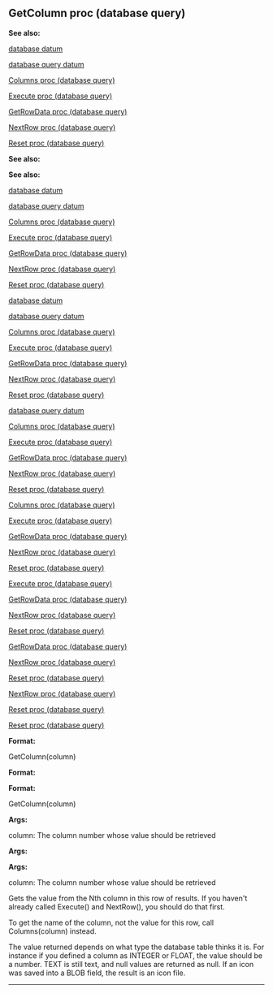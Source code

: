 

 GetColumn proc (database query)
---------------------------------




**See also:** 


[database datum](#/database) 

[database query datum](#/database/query) 

[Columns proc (database query)](#/database/query/proc/Columns) 

[Execute proc (database query)](#/database/query/proc/Execute) 

[GetRowData proc (database query)](#/database/query/proc/GetRowData) 

[NextRow proc (database query)](#/database/query/proc/NextRow) 

[Reset proc (database query)](#/database/query/proc/Reset) 









**See also:** 

**See also:**

[database datum](#/database) 

[database query datum](#/database/query) 

[Columns proc (database query)](#/database/query/proc/Columns) 

[Execute proc (database query)](#/database/query/proc/Execute) 

[GetRowData proc (database query)](#/database/query/proc/GetRowData) 

[NextRow proc (database query)](#/database/query/proc/NextRow) 

[Reset proc (database query)](#/database/query/proc/Reset) 







[database datum](#/database)

[database query datum](#/database/query) 

[Columns proc (database query)](#/database/query/proc/Columns) 

[Execute proc (database query)](#/database/query/proc/Execute) 

[GetRowData proc (database query)](#/database/query/proc/GetRowData) 

[NextRow proc (database query)](#/database/query/proc/NextRow) 

[Reset proc (database query)](#/database/query/proc/Reset) 






[database query datum](#/database/query)

[Columns proc (database query)](#/database/query/proc/Columns) 

[Execute proc (database query)](#/database/query/proc/Execute) 

[GetRowData proc (database query)](#/database/query/proc/GetRowData) 

[NextRow proc (database query)](#/database/query/proc/NextRow) 

[Reset proc (database query)](#/database/query/proc/Reset) 





[Columns proc (database query)](#/database/query/proc/Columns)

[Execute proc (database query)](#/database/query/proc/Execute) 

[GetRowData proc (database query)](#/database/query/proc/GetRowData) 

[NextRow proc (database query)](#/database/query/proc/NextRow) 

[Reset proc (database query)](#/database/query/proc/Reset) 




[Execute proc (database query)](#/database/query/proc/Execute)

[GetRowData proc (database query)](#/database/query/proc/GetRowData) 

[NextRow proc (database query)](#/database/query/proc/NextRow) 

[Reset proc (database query)](#/database/query/proc/Reset) 



[GetRowData proc (database query)](#/database/query/proc/GetRowData)

[NextRow proc (database query)](#/database/query/proc/NextRow) 

[Reset proc (database query)](#/database/query/proc/Reset) 


[NextRow proc (database query)](#/database/query/proc/NextRow)

[Reset proc (database query)](#/database/query/proc/Reset) 

[Reset proc (database query)](#/database/query/proc/Reset)


**Format:** 


 GetColumn(column)
 


**Format:** 

**Format:**

 GetColumn(column)



**Args:** 


 column: The column number whose value should be retrieved
 


**Args:** 

**Args:**

 column: The column number whose value should be retrieved


 Gets the value from the Nth column in this row of results. If you haven't
already called Execute() and NextRow(), you should do that first.




 To get the name of the column, not the value for this row, call
Columns(column) instead.




 The value returned depends on what type the database table thinks it is.
For instance if you defined a column as INTEGER or FLOAT, the value should
be a number. TEXT is still text, and null values are returned as null. If an
icon was saved into a BLOB field, the result is an icon file.





---


